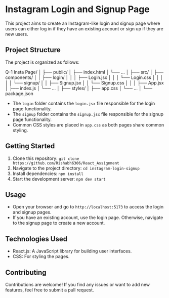 # Instagram Login and Signup Page

This project aims to create an Instagram-like login and signup page where users can either log in if they have an existing account or sign up if they are new users.

## Project Structure

The project is organized as follows:

Q-1 Insta Page/
│
├── public/
│   ├── index.html
│   └── ...
│
├── src/
│   ├── components/
│   │   ├── login/
│   │   │   ├── Login.jsx
│   │   │   └── Login.css
│   │   │
│   │   └── signup/
│   │       ├── Signup.jsx
│   │       └── Signup.css
│   │
│   ├── App.jsx
│   ├── index.js
│   └── ...
│
├── styles/
│   ├── app.css
│   └── ...
│
└── package.json


- The `login` folder contains the `login.jsx` file responsible for the login page functionality.
- The `signup` folder contains the `signup.jsx` file responsible for the signup page functionality.
- Common CSS styles are placed in `app.css` as both pages share common styling.

## Getting Started

1. Clone this repository: `git clone https://github.com/Rishabh6306/React_Assignment`
2. Navigate to the project directory: `cd instagram-login-signup`
3. Install dependencies: `npm install`
4. Start the development server: `npm dev start`

## Usage

- Open your browser and go to `http://localhost:5173` to access the login and signup pages.
- If you have an existing account, use the login page. Otherwise, navigate to the signup page to create a new account.

## Technologies Used

- React.js: A JavaScript library for building user interfaces.
- CSS: For styling the pages.

## Contributing

Contributions are welcome! If you find any issues or want to add new features, feel free to submit a pull request.